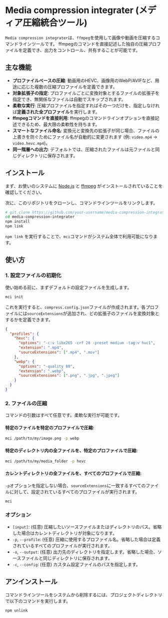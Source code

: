 # Media compression integrater (メディア圧縮統合ツール)

`Media compression integrater`は、`ffmpeg`を使用して画像や動画を圧縮するコマンドラインツールです。
ffmpegのコマンドを直接記述した独自の圧縮プロファイルを定義でき、出力をコントロール、共有することが可能です。

## 主な機能

-   **プロファイルベースの圧縮**: 動画用のHEVC、画像用のWebP/AVIFなど、用途に応じた複数の圧縮プロファイルを定義できます。
-   **対象拡張子の指定**: プロファイルごとに変換対象とするファイルの拡張子を指定でき、無関係なファイルは自動でスキップされます。
-   **柔軟な実行**: 圧縮プロファイルを指定すればその一つだけを、指定しなければ**定義された全プロファイル**を実行します。
-   **ffmpegコマンドを直接利用**: ffmpegのコマンドラインオプションを直接記述できるため、最大限の柔軟性を持ちます。
-   **スマートなファイル命名**: 変換元と変換先の拡張子が同じ場合、ファイルの上書きを防ぐためにファイル名が自動的に変更されます (例: `video.mp4` -> `video.hevc.mp4`)。
-   **同一階層への出力**: デフォルトでは、圧縮されたファイルは元ファイルと同じディレクトリに保存されます。

## インストール

まず、お使いのシステムに [Node.js](https://nodejs.org/ja/) と [ffmpeg](https://ffmpeg.org/download.html) がインストールされていることを確認してください。

次に、このリポジトリをクローンし、コマンドラインツールをリンクします。

```bash
# git clone https://github.com/your-username/media-compression-integrater.git # (もしリポジトリがあればURLに置き換えてください)
cd media-compression-integrater
npm install
npm link
```
`npm link` を実行することで、`mci`コマンドがシステム全体で利用可能になります。

## 使い方

### 1. 設定ファイルの初期化

使い始める前に、まずデフォルトの設定ファイルを生成します。

```bash
mci init
```

これを実行すると、`compress.config.json`ファイルが作成されます。各プロファイルには`sourceExtensions`が追加され、どの拡張子のファイルを変換対象とするかを定義できます。

```json
{
  "profiles": {
    "hevc": {
      "options": "-c:v libx265 -crf 28 -preset medium -tag:v hvc1",
      "extension": ".mp4",
      "sourceExtensions": [".mp4", ".mov"]
    },
    "webp": {
      "options": "-quality 80",
      "extension": ".webp",
      "sourceExtensions": [".png", ".jpg", ".jpeg"]
    }
  }
}
```

### 2. ファイルの圧縮

コマンドの引数はすべて任意です。柔軟な実行が可能です。

#### 特定のファイルを特定のプロファイルで圧縮:
```bash
mci /path/to/my/image.png -p webp
```

#### 特定のディレクトリ内の全ファイルを、特定のプロファイルで圧縮:
```bash
mci /path/to/my/media_folder -p hevc
```

#### カレントディレクトリの全ファイルを、**すべてのプロファイル**で圧縮:
`-p`オプションを指定しない場合、`sourceExtensions`に一致するすべてのファイルに対して、設定されているすべてのプロファイルが実行されます。
```bash
mci
```

### オプション

-   `[input]`: (任意) 圧縮したいソースファイルまたはディレクトリのパス。省略した場合はカレントディレクトリが対象になります。
-   `-p`, `--profile`: (任意) 圧縮に使用するプロファイル名。省略した場合は定義されているすべてのプロファイルが実行されます。
-   `-o`, `--output`: (任意) 出力先のディレクトリを指定します。省略した場合、ソースファイルと同じディレクトリに保存されます。
-   `-c`, `--config`: (任意) カスタム設定ファイルのパスを指定します。

## アンインストール

コマンドラインツールをシステムから削除するには、プロジェクトディレクトリで以下のコマンドを実行します。

```bash
npm unlink
